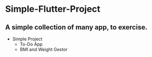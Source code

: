 # Simple-Flutter-Project
<h2> A simple collection of many app, to exercise.</h2>
<ul>
    <li>Simple Project<ul>
      <li>To-Do App</li>
      <li>BMI and Weight Gestor</li>
    </ul></li>
</ul>
